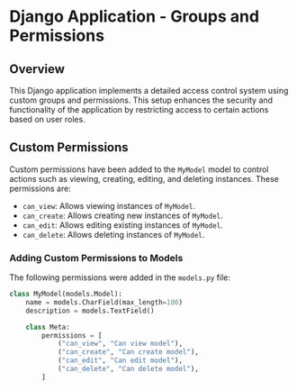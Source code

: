 # Django Application - Groups and Permissions

## Overview
This Django application implements a detailed access control system using custom groups and permissions. This setup enhances the security and functionality of the application by restricting access to certain actions based on user roles.

## Custom Permissions
Custom permissions have been added to the `MyModel` model to control actions such as viewing, creating, editing, and deleting instances. These permissions are:

- `can_view`: Allows viewing instances of `MyModel`.
- `can_create`: Allows creating new instances of `MyModel`.
- `can_edit`: Allows editing existing instances of `MyModel`.
- `can_delete`: Allows deleting instances of `MyModel`.

### Adding Custom Permissions to Models
The following permissions were added in the `models.py` file:
```python
class MyModel(models.Model):
    name = models.CharField(max_length=100)
    description = models.TextField()

    class Meta:
        permissions = [
            ("can_view", "Can view model"),
            ("can_create", "Can create model"),
            ("can_edit", "Can edit model"),
            ("can_delete", "Can delete model"),
        ]
